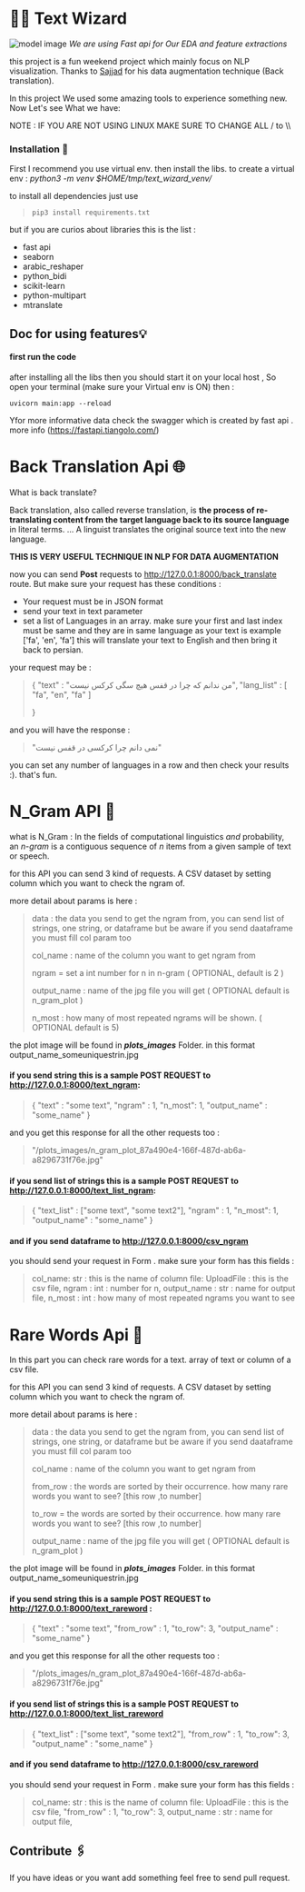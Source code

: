 # 🧙🔤 Text Wizard

![model image](https://github.com/masoudmzb/Text-Wizard-Fatsapi-NLP-project/blob/main/features/Poster.jpg)
*We are using Fast api for Our EDA and feature extractions*

this project is a fun weekend project which  mainly focus on NLP visualization. Thanks to [Sajjad](https://github.com/sajjjadayobi) for his data augmentation technique (Back translation).

In this project We used some amazing tools to experience something new. Now Let's see What we have: 

NOTE : IF YOU ARE NOT USING LINUX MAKE SURE TO CHANGE ALL / to \\\\

### Installation 🔧

First I recommend you use virtual env. then install the libs.
to create a virtual env : *python3 -m venv $HOME/tmp/text_wizard_venv/*

to install all dependencies just use 

> `pip3 install requirements.txt`

but if you are curios about libraries this is the list :

- fast api
- seaborn
- arabic_reshaper
- python_bidi
- scikit-learn
- python-multipart
- mtranslate

## Doc for using features💡

#### first run the code

after installing all the libs then you should start it on your local host , So open your terminal (make sure your Virtual env is ON) then : 

`uvicorn main:app --reload`



Yfor more informative data check the swagger which is created by fast api . more info (https://fastapi.tiangolo.com/)

# Back Translation Api 🌐

What is back translate?

Back translation, also called reverse translation, is **the process of re-translating content from the target language back to its source language** in literal terms. ... A linguist translates the original source text into the new language.

**THIS IS VERY USEFUL TECHNIQUE IN NLP FOR DATA AUGMENTATION**

now you can send **Post** requests to http://127.0.0.1:8000/back_translate route. But make sure your request has these conditions :

- Your request must be in JSON format
- send your text in text parameter 
- set  a list of Languages in an array. make sure your first and last index must be same and they are in same language as your text is example ['fa', 'en', 'fa'] this will translate your text to English and then bring it back to persian. 

your request may be : 

> {
> 	"text" : "من ندانم که چرا در قفس هیچ سگی کرکس نیست",
> 	"lang_list" : [ "fa", "en", "fa" ]
> 	
> }

and you will have the response : 

> "نمی دانم چرا کرکسی در قفس نیست"

you can set any number of languages in a row and then check your results :). that's fun.





#   N_Gram API 🧮

what is N_Gram : In the fields of computational linguistics *and* probability, an *n*-*gram* is a contiguous sequence of *n* items from a given sample of text or speech.



for this API you can send 3 kind of requests. A CSV dataset by setting column which you want to check the ngram of.

more detail about params is here : 

> data : the data you send to get the ngram from, you can send list of strings, one string, or dataframe 
>     but be aware if you send daataframe you must fill col param too
>
> col_name : name of the column you want to get ngram from
>
> ngram = set a int number for n in n-gram ( OPTIONAL, default is 2 )
>
> output_name : name of the jpg file you will get  ( OPTIONAL default is n_gram_plot )
>
> n_most : how many of most repeated ngrams will be shown.  ( OPTIONAL default is  5)

the plot image will be found in ***plots_images*** Folder. in this format output_name_someuniquestrin.jpg

####  if you send string this is a sample POST REQUEST  to http://127.0.0.1:8000/text_ngram: 

> {
>  "text" : "some text",
>  "ngram" : 1,
>  "n_most": 1,
>  "output_name" : "some_name"
> }

and you get this response for all the other requests too : 

> "/plots_images/n_gram_plot_87a490e4-166f-487d-ab6a-a8296731f76e.jpg"

####  if you send list of strings this is a sample POST REQUEST to http://127.0.0.1:8000/text_list_ngram: 

> {
>  "text_list" : ["some text", "some text2"],
>  "ngram" : 1,
>  "n_most": 1,
>  "output_name" : "some_name"
> }

####  and if you send  dataframe to http://127.0.0.1:8000/csv_ngram

you should send your request in Form . make sure your form has this fields : 

> col_name: str  : this is the name of column
> file: UploadFile   : this is the csv file,
> ngram : int : number for n,
> output_name : str : name for output file,
> n_most : int : how many of most repeated ngrams you want to see



#  Rare Words Api 💬

In this part you can check rare words for a text. array of text or column of  a csv file.



for this API you can send 3 kind of requests. A CSV dataset by setting column which you want to check the ngram of.

more detail about params is here : 

> data : the data you send to get the ngram from, you can send list of strings, one string, or dataframe 
>     but be aware if you send daataframe you must fill col param too
>
> col_name : name of the column you want to get ngram from
>
> from_row : the words are sorted by their occurrence. how many rare words you want to see?  [this row ,to number]
>
> to_row = the words are sorted by their occurrence. how many rare words you want to see? [this row ,to number]
>
> output_name : name of the jpg file you will get  ( OPTIONAL default is n_gram_plot )

the plot image will be found in ***plots_images*** Folder. in this format output_name_someuniquestrin.jpg

####  if you send string this is a sample POST REQUEST  to http://127.0.0.1:8000/text_rareword : 

> {
>  "text" : "some text",
>  "from_row" : 1,
>  "to_row": 3,
>  "output_name" : "some_name"
> }

and you get this response for all the other requests too : 

> "/plots_images/n_gram_plot_87a490e4-166f-487d-ab6a-a8296731f76e.jpg"

####  if you send list of strings this is a sample POST REQUEST to http://127.0.0.1:8000/text_list_rareword

> {
>  "text_list" : ["some text", "some text2"],
>  "from_row" : 1,
>  "to_row": 3,
>  "output_name" : "some_name"
> }

####  and if you send  dataframe to http://127.0.0.1:8000/csv_rareword

you should send your request in Form . make sure your form has this fields : 

> col_name: str  : this is the name of column
> file: UploadFile   : this is the csv file,
>  "from_row" : 1,
>  "to_row": 3,
> output_name : str : name for output file,

## Contribute 🖇️



If you have ideas or you want add something feel free to send pull request.

